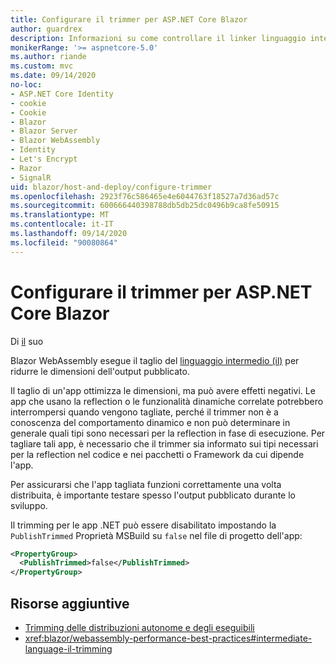 ```yaml
---
title: Configurare il trimmer per ASP.NET Core Blazor
author: guardrex
description: Informazioni su come controllare il linker linguaggio intermedio (IL) (trimmer) quando si compila un' Blazor app.
monikerRange: '>= aspnetcore-5.0'
ms.author: riande
ms.custom: mvc
ms.date: 09/14/2020
no-loc:
- ASP.NET Core Identity
- cookie
- Cookie
- Blazor
- Blazor Server
- Blazor WebAssembly
- Identity
- Let's Encrypt
- Razor
- SignalR
uid: blazor/host-and-deploy/configure-trimmer
ms.openlocfilehash: 2923f76c586465e4e6044763f18527a7d36ad57c
ms.sourcegitcommit: 600666440398788db5db25dc0496b9ca8fe50915
ms.translationtype: MT
ms.contentlocale: it-IT
ms.lasthandoff: 09/14/2020
ms.locfileid: "90080864"
---
```

# <a name="configure-the-trimmer-for-aspnet-core-no-locblazor"></a>Configurare il trimmer per ASP.NET Core Blazor

Di [il](https://github.com/pranavkm) suo

Blazor WebAssembly esegue il taglio del [linguaggio intermedio (il)](/dotnet/standard/managed-code#intermediate-language--execution) per ridurre le dimensioni dell'output pubblicato.

Il taglio di un'app ottimizza le dimensioni, ma può avere effetti negativi. Le app che usano la reflection o le funzionalità dinamiche correlate potrebbero interrompersi quando vengono tagliate, perché il trimmer non è a conoscenza del comportamento dinamico e non può determinare in generale quali tipi sono necessari per la reflection in fase di esecuzione. Per tagliare tali app, è necessario che il trimmer sia informato sui tipi necessari per la reflection nel codice e nei pacchetti o Framework da cui dipende l'app.

Per assicurarsi che l'app tagliata funzioni correttamente una volta distribuita, è importante testare spesso l'output pubblicato durante lo sviluppo.

Il trimming per le app .NET può essere disabilitato impostando la `PublishTrimmed` Proprietà MSBuild su `false` nel file di progetto dell'app:

```xml
<PropertyGroup>
  <PublishTrimmed>false</PublishTrimmed>
</PropertyGroup>
```

## <a name="additional-resources"></a>Risorse aggiuntive

* [Trimming delle distribuzioni autonome e degli eseguibili](/dotnet/core/deploying/trim-self-contained)
* <xref:blazor/webassembly-performance-best-practices#intermediate-language-il-trimming>
